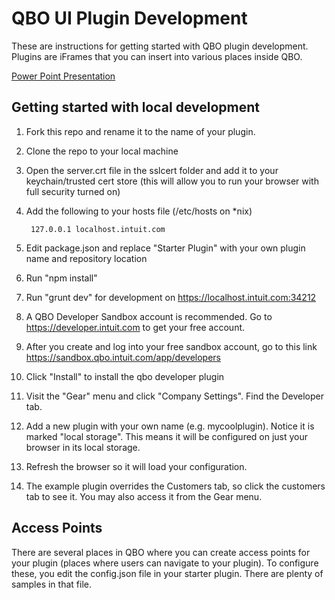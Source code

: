 QBO UI Plugin Development
==================

These are instructions for getting started with QBO plugin development. Plugins are iFrames that you can insert into various places inside QBO.

[Power Point Presentation](https://intuitcloud-my.sharepoint.com/personal/jeffb531_corp_intuit_net/_layouts/15/guestaccess.aspx?guestaccesstoken=78LBdUpBPuqmGe7t%2fb0sePY2BPL9mrX1tKS0FduO86M%3d&docid=06cb70646ccfc46eaa142bd04d431bc9a)

Getting started with local development
-------

1. Fork this repo and rename it to the name of your plugin.
1. Clone the repo to your local machine
1. Open the server.crt file in the sslcert folder and add it to your keychain/trusted cert store (this will allow you to run your browser with full security turned on)
1. Add the following to your hosts file (/etc/hosts on *nix)

        127.0.0.1 localhost.intuit.com

1. Edit package.json and replace "Starter Plugin" with your own plugin name and repository location
1. Run "npm install"
1. Run "grunt dev" for development on https://localhost.intuit.com:34212
1. A QBO Developer Sandbox account is recommended. Go to https://developer.intuit.com to get your free account.
1. After you create and log into your free sandbox account, go to this link https://sandbox.qbo.intuit.com/app/developers
1. Click "Install" to install the qbo developer plugin
1. Visit the "Gear" menu and click "Company Settings". Find the Developer tab.
1. Add a new plugin with your own name (e.g. mycoolplugin). Notice it is marked "local storage". This means it will be configured on just your browser in its local storage.
1. Refresh the browser so it will load your configuration.
1. The example plugin overrides the Customers tab, so click the customers tab to see it. You may also access it from the Gear menu.

Access Points
-------

There are several places in QBO where you can create access points for your plugin (places where users can navigate to your plugin). To configure these, you edit the config.json file in your starter plugin. There are plenty of samples in that file.

